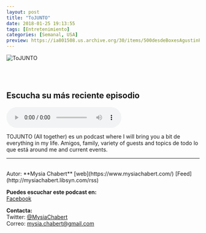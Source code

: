 ```yaml
---
layout: post
title: "ToJUNTO"
date: 2018-01-25 19:13:55
tags: [Entretenimiento]
categories: [Semanal, USA]
preview: https://ia801508.us.archive.org/30/items/500desdeBoxesAgustinPalmeiro/300-%20Mysia%20Chabert.JPG
---
```


![ToJUNTO](https://ia801508.us.archive.org/30/items/500desdeBoxesAgustinPalmeiro/500-%20Mysia%20Chabert.JPG)

<br/>
<br/>

## Escucha su más reciente episodio

<!--reproductor-feed=http://mysiachabert.libsyn.com/rss-->
<!--reproductor-start-->
<audio id="audio" preload="auto" controls="" src="http://traffic.libsyn.com/mysiachabert/Pipo49.mp3?dest-id=506835"></audio>
<!--reproductor-end-->

TOJUNTO (All together) es un podcast where I will bring you a bit de everything in my life. Amigos, family, variety of guests and topics de todo lo que está around me and current events.  

_ _ _
<br>
Autor: **Mysia Chabert**  
[web](https://www.mysiachabert.com/)  
[Feed](http://mysiachabert.libsyn.com/rss)  


**Puedes escuchar este podcast en:**  
[Facebook](https://www.facebook.com/MysiaChabertOficial/)  


**Contacta:**  
Twitter: [@MysiaChabert](https://twitter.com/MysiaChabert)  
Correo: [mysia.chabert@gmail.com](mailto:mysia.chabert@gmail.com)  
